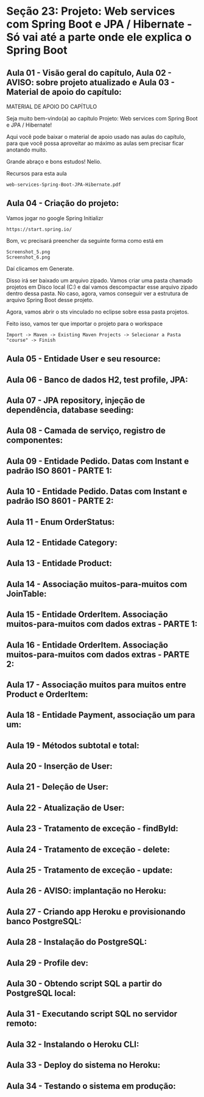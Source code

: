 # Seção 23: Projeto: Web services com Spring Boot e JPA / Hibernate - Só vai até a parte onde ele explica o Spring Boot

## Aula 01 - Visão geral do capítulo, Aula 02 - AVISO: sobre projeto atualizado e Aula 03 - Material de apoio do capítulo:
MATERIAL DE APOIO DO CAPÍTULO

Seja muito bem-vindo(a) ao capítulo Projeto: Web services com Spring Boot e JPA / Hibernate!

Aqui você pode baixar o material de apoio usado nas aulas do capítulo, para que você possa aproveitar ao máximo as aulas sem precisar ficar anotando muito.

Grande abraço e bons estudos! Nelio.

Recursos para esta aula

    web-services-Spring-Boot-JPA-Hibernate.pdf

## Aula 04 - Criação do projeto:
Vamos jogar no google Spring Initializr

    https://start.spring.io/

Bom, vc precisará preencher da seguinte forma como está em

    Screenshot_5.png
    Screenshot_6.png

Daí clicamos em Generate.

Disso irá ser baixado um arquivo zipado. Vamos criar uma pasta chamado projetos em Disco local (C:) e daí vamos descompactar esse arquivo zipado dentro dessa pasta. No caso, agora, vamos conseguir ver a estrutura de arquivo Spring Boot desse projeto.

Agora, vamos abrir o sts vinculado no eclipse sobre essa pasta projetos.

Feito isso, vamos ter que importar o projeto para o workspace

    Import -> Maven -> Existing Maven Projects -> Selecionar a Pasta "course" -> Finish

## Aula 05 - Entidade User e seu resource:

## Aula 06 - Banco de dados H2, test profile, JPA:

## Aula 07 - JPA repository, injeção de dependência, database seeding:

## Aula 08 - Camada de serviço, registro de componentes:

## Aula 09 - Entidade Pedido. Datas com Instant e padrão ISO 8601 - PARTE 1:

## Aula 10 - Entidade Pedido. Datas com Instant e padrão ISO 8601 - PARTE 2:

## Aula 11 - Enum OrderStatus:

## Aula 12 - Entidade Category:

## Aula 13 - Entidade Product:

## Aula 14 - Associação muitos-para-muitos com JoinTable:

## Aula 15 - Entidade OrderItem. Associação muitos-para-muitos com dados extras - PARTE 1:

## Aula 16 - Entidade OrderItem. Associação muitos-para-muitos com dados extras - PARTE 2:

## Aula 17 - Associação muitos para muitos entre Product e OrderItem:

## Aula 18 - Entidade Payment, associação um para um:

## Aula 19 - Métodos subtotal e total:

## Aula 20 - Inserção de User:

## Aula 21 - Deleção de User:

## Aula 22 - Atualização de User:

## Aula 23 - Tratamento de exceção - findById:

## Aula 24 - Tratamento de exceção - delete:

## Aula 25 - Tratamento de exceção - update:

## Aula 26 - AVISO: implantação no Heroku:

## Aula 27 - Criando app Heroku e provisionando banco PostgreSQL:

## Aula 28 - Instalação do PostgreSQL:

## Aula 29 - Profile dev:

## Aula 30 - Obtendo script SQL a partir do PostgreSQL local:

## Aula 31 - Executando script SQL no servidor remoto:

## Aula 32 - Instalando o Heroku CLI:

## Aula 33 - Deploy do sistema no Heroku:

## Aula 34 - Testando o sistema em produção:

